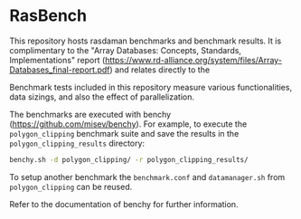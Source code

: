 # RasBench

This repository hosts rasdaman benchmarks and benchmark results. It is complimentary to the "Array Databases: Concepts, Standards, Implementations" report (https://www.rd-alliance.org/system/files/Array-Databases_final-report.pdf) and relates directly to the 


Benchmark tests included in this repository measure various functionalities, data sizings, and also the effect of parallelization.




The benchmarks
are executed with benchy (https://github.com/misev/benchy). For example, to
execute the `polygon_clipping` benchmark suite and save the results in the
`polygon_clipping_results` directory:

```bash
benchy.sh -d polygon_clipping/ -r polygon_clipping_results/
```

To setup another benchmark the `benchmark.conf` and `datamanager.sh` from
`polygon_clipping` can be reused.

Refer to the documentation of benchy for further information.
